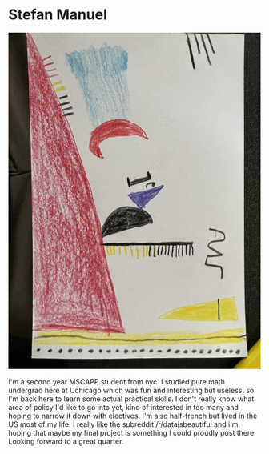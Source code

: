 # Stefan Manuel

![Data Selfie](/week_01/IMG_1376.jpg)

I'm a second year MSCAPP student from nyc. I studied pure math undergrad here at Uchicago which was fun and interesting but useless, so I'm back here to learn some actual practical skills. I don't really know what area of policy I'd like to go into yet, kind of interested in too many and hoping to narrow it down with electives.  I'm also half-french but lived in the US most of my life. I really like the subreddit /r/dataisbeautiful and i'm hoping that maybe my final project is something I could proudly post there. Looking forward to a great quarter.





